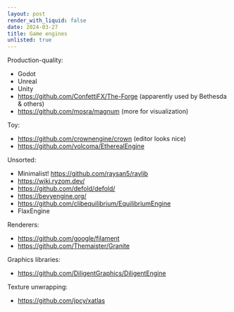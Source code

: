 ```yaml
---
layout: post
render_with_liquid: false
date: 2024-03-27
title: Game engines
unlisted: true
---
```


Production-quality:

- Godot
- Unreal
- Unity
- <https://github.com/ConfettiFX/The-Forge> (apparently used by Bethesda
  & others)
- <https://github.com/mosra/magnum> (more for visualization)

Toy:

- <https://github.com/crownengine/crown> (editor looks nice)
- <https://github.com/volcoma/EtherealEngine>

Unsorted:

- Minimalist! <https://github.com/raysan5/raylib>
- <https://wiki.ryzom.dev/>
- <https://github.com/defold/defold/>
- <https://bevyengine.org/>
- <https://github.com/clibequilibrium/EquilibriumEngine>
- FlaxEngine

Renderers:

- <https://github.com/google/filament>
- <https://github.com/Themaister/Granite>

Graphics libraries:

- <https://github.com/DiligentGraphics/DiligentEngine>

Texture unwrapping:

- <https://github.com/jpcy/xatlas>
